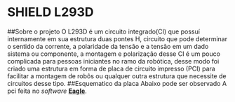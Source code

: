 # SHIELD L293D
##Sobre o projeto
O L293D é um circuito integrado(CI) que possuí internamente em sua estrutura duas pontes H, circuito que pode determinar o sentido da corrente, a polaridade da tensão e a tensão em um dado sistema ou componente, a montagem e polarização desse CI é um pouco complicada para pessoas iniciantes no ramo da robótica, desse modo foi criado uma estrutura em forma de placa de circuito impresso (PCI) para facilitar a montagem de robôs ou qualquer outra estrutura que necessite de circuitos desse tipo.
##Esquematico da placa
Abaixo pode ser observado A pci feita no *software* [**Eagle**](https://cadsoft.io/). 

